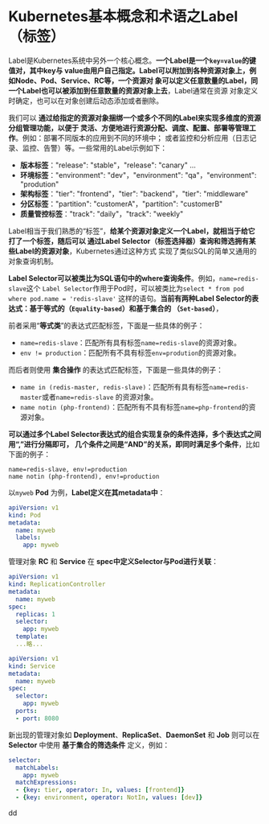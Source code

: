 Kubernetes基本概念和术语之Label（标签）
================================================================================
Label是Kubernetes系统中另外一个核心概念。**一个Label是一个`key=value`的键值对，其中key与
value由用户自己指定。Label可以附加到各种资源对象上，例如Node、Pod、Service、RC等，一个资源对
象可以定义任意数量的Label，同一个Label也可以被添加到任意数量的资源对象上去**，Label通常在资源
对象定义时确定，也可以在对象创建后动态添加或者删除。

我们可以 **通过给指定的资源对象捆绑一个或多个不同的Label来实现多维度的资源分组管理功能，以便于
灵活、方便地进行资源分配、调度、配置、部署等管理工作**。例如：部署不同版本的应用到不同的环境中；
或者监控和分析应用（日志记录、监控、告警）等。一些常用的Label示例如下：
+ **版本标签**："release": "stable"，"release": "canary" ...
+ **环境标签**："environment": "dev"，"environment": "qa"，"environment": "prodution"
+ **架构标签**："tier": "frontend"，"tier": "backend"，"tier": "middleware"
+ **分区标签**："partition": "customerA"，"partition": "customerB"
+ **质量管控标签**："track": "daily"，"track": "weekly"

Label相当于我们熟悉的“标签”，**给某个资源对象定义一个Label，就相当于给它打了一个标签，随后可以
通过Label Selector（标签选择器）查询和筛选拥有某些Label的资源对象**，Kubernetes通过这种方式
实现了类似SQL的简单又通用的对象查询机制。

**Label Selector可以被类比为SQL语句中的where查询条件**。例如，`name=redis-slave`这个
`Label Selector`作用于Pod时，可以被类比为`select * from pod where pod.name = 'redis-slave'`
这样的语句。**当前有两种Label Selector的表达式：基于等式的（`Equality-based`）和基于集合的
（`Set-based`）**，

前者采用“**等式类**”的表达式匹配标签，下面是一些具体的例子：
+ `name=redis-slave`：匹配所有具有标签`name=redis-slave`的资源对象。
+ `env != production`：匹配所有不具有标签`env=prodution`的资源对象。

而后者则使用 **集合操作** 的表达式匹配标签，下面是一些具体的例子：
+ `name in (redis-master, redis-slave)`：匹配所有具有标签`name=redis-master`或者`name=redis-slave`
的资源对象。
+ `name notin (php-frontend)`：匹配所有不具有标签`name=php-frontend`的资源对象。

**可以通过多个Label Selector表达式的组合实现复杂的条件选择，多个表达式之间用“,”进行分隔即可，
几个条件之间是“AND”的关系，即同时满足多个条件**，比如下面的例子：
```
name=redis-slave, env!=production
name notin (php-frontend), env!=production
```
以`myweb` **Pod** 为例，**Label定义在其metadata中**：
```yaml
apiVersion: v1
kind: Pod
metadata:
  name: myweb
  labels:
    app: myweb
```
管理对象 **RC** 和 **Service** 在 **spec中定义Selector与Pod进行关联**：
```yaml
apiVersion: v1
kind: ReplicationController
metadata:
  name: myweb
spec:
  replicas: 1
  selector:
    app: myweb
  template:
  ...略...
```
```yaml
apiVersion: v1
kind: Service
metadata:
  name: myweb
spec:
  selector:
    app: myweb
  ports:
  - port: 8080
```
新出现的管理对象如 **Deployment**、**ReplicaSet**、**DaemonSet** 和 **Job** 则可以在
**Selector** 中使用 **基于集合的筛选条件** 定义，例如：
```yaml
selector:
  matchLabels:
    app: myweb
  matchExpressions:
  - {key: tier, operator: In, values: [frontend]}
  - {key: environment, operator: NotIn, values: [dev]}
```









































dd
